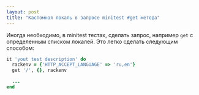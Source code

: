 ```yaml
---
layout: post
title: "Кастомная локаль в запросе minitest #get метода"
---
```


Иногда необходимо, в minitest тестах, сделать запрос, например `get` с определенным списком локалей. Это легко сделать следующим способом:

``` ruby
it 'yout test description' do
  rackenv = {'HTTP_ACCEPT_LANGUAGE' => 'ru,en'}
  get '/', {}, rackenv

  ...
end
```
